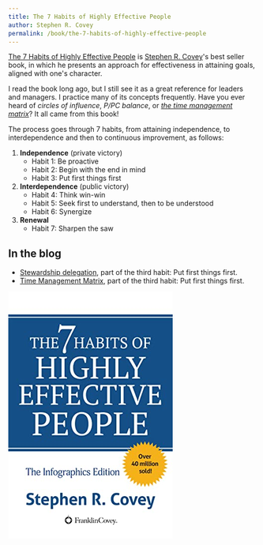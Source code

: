 ```yaml
---
title: The 7 Habits of Highly Effective People
author: Stephen R. Covey
permalink: /book/the-7-habits-of-highly-effective-people
---
```


[The 7 Habits of Highly Effective People](https://www.goodreads.com/book/show/36072.The_7_Habits_of_Highly_Effective_People) is [Stephen R. Covey](https://en.wikipedia.org/wiki/Stephen_Covey)'s best seller book, in which he presents an approach for effectiveness in attaining goals, aligned with one's character.

I read the book long ago, but I still see it as a great reference for leaders and managers. I practice many of its concepts frequently. Have you ever heard of *circles of influence*, *P/PC balance*, or *[the time management matrix](/eisenhower-matrix)*? It all came from this book!

The process goes through 7 habits, from attaining independence, to interdependence and then to continuous improvement, as follows:

1. **Independence** (private victory)
   - Habit 1: Be proactive
   - Habit 2: Begin with the end in mind
   - Habit 3: Put first things first
2. **Interdependence** (public victory)
   - Habit 4: Think win-win
   - Habit 5: Seek first to understand, then to be understood
   - Habit 6: Synergize
3. **Renewal**
   - Habit 7: Sharpen the saw

## In the blog

- [Stewardship delegation](/stewardship-delegation), part of the third habit: Put first things first.
- [Time Management Matrix](/eisenhower-matrix), part of the third habit: Put first things first.

![The 7 Habits of Highly Effective People book cover](/images/book-cover/the-7-habits-of-highly-effective-people-stephen-covey.jpg)